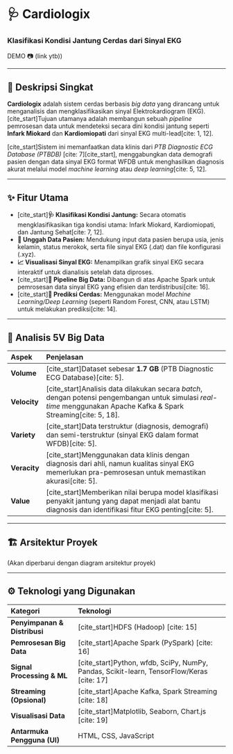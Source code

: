# 🩺 Cardiologix
### Klasifikasi Kondisi Jantung Cerdas dari Sinyal EKG

DEMO 📷
(link ytb))

---

## 📌 Deskripsi Singkat

**Cardiologix** adalah sistem cerdas berbasis *big data* yang dirancang untuk menganalisis dan mengklasifikasikan sinyal Elektrokardiogram (EKG). [cite_start]Tujuan utamanya adalah membangun sebuah *pipeline* pemrosesan data untuk mendeteksi secara dini kondisi jantung seperti **Infark Miokard** dan **Kardiomiopati** dari sinyal EKG multi-lead[cite: 1, 12].

[cite_start]Sistem ini memanfaatkan data klinis dari *PTB Diagnostic ECG Database (PTBDB)* [cite: 7][cite_start], menggabungkan data demografi pasien dengan data sinyal EKG format WFDB untuk menghasilkan diagnosis akurat melalui model *machine learning* atau *deep learning*[cite: 5, 12].

---

## ✨ Fitur Utama

- [cite_start]**🩺 Klasifikasi Kondisi Jantung:** Secara otomatis mengklasifikasikan tiga kondisi utama: Infark Miokard, Kardiomiopati, dan Jantung Sehat[cite: 7, 12].
- **📂 Unggah Data Pasien:** Mendukung input data pasien berupa usia, jenis kelamin, status merokok, serta file sinyal EKG (.dat) dan file konfigurasi (.xyz).
- **📈 Visualisasi Sinyal EKG:** Menampilkan grafik sinyal EKG secara interaktif untuk dianalisis setelah data diproses.
- [cite_start]**🚀 Pipeline Big Data:** Dibangun di atas Apache Spark untuk pemrosesan data sinyal EKG yang efisien dan terdistribusi[cite: 16].
- [cite_start]**🧠 Prediksi Cerdas:** Menggunakan model *Machine Learning/Deep Learning* (seperti Random Forest, CNN, atau LSTM) untuk melakukan prediksi[cite: 14].

---

## 🧠 Analisis 5V Big Data

| Aspek | Penjelasan |
| :--- | :--- |
| **Volume** | [cite_start]Dataset sebesar **1.7 GB** (PTB Diagnostic ECG Database)[cite: 5]. |
| **Velocity** | [cite_start]Analisis data dilakukan secara *batch*, dengan potensi pengembangan untuk simulasi *real-time* menggunakan Apache Kafka & Spark Streaming[cite: 5, 18]. |
| **Variety** | [cite_start]Data terstruktur (diagnosis, demografi) dan semi-terstruktur (sinyal EKG dalam format WFDB)[cite: 5]. |
| **Veracity** | [cite_start]Menggunakan data klinis dengan diagnosis dari ahli, namun kualitas sinyal EKG memerlukan pra-pemrosesan untuk memastikan akurasi[cite: 5]. |
| **Value** | [cite_start]Memberikan nilai berupa model klasifikasi penyakit jantung yang dapat menjadi alat bantu diagnosis dan identifikasi fitur EKG penting[cite: 5]. |

---

## 🏗️ Arsitektur Proyek
(Akan diperbarui dengan diagram arsitektur proyek)

---

## ⚙️ Teknologi yang Digunakan

| Kategori | Teknologi |
| :--- | :--- |
| **Penyimpanan & Distribusi** | [cite_start]HDFS (Hadoop) [cite: 15] |
| **Pemrosesan Big Data** | [cite_start]Apache Spark (PySpark) [cite: 16] |
| **Signal Processing & ML** | [cite_start]Python, wfdb, SciPy, NumPy, Pandas, Scikit-learn, TensorFlow/Keras [cite: 17] |
| **Streaming (Opsional)** | [cite_start]Apache Kafka, Spark Streaming [cite: 18] |
| **Visualisasi Data** | [cite_start]Matplotlib, Seaborn, Chart.js [cite: 19] |
| **Antarmuka Pengguna (UI)** | HTML, CSS, JavaScript |